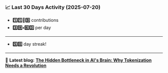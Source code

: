 <!--START_STATS-->
### 📈 Last 30 Days Activity (2025-07-20)  
- **1️⃣1️⃣🎱9️⃣** contributions  
- **3️⃣9️⃣•6️⃣3️⃣** per day
---
- **5️⃣0️⃣** day streak!
---
📝 **Latest blog:** [**The Hidden Bottleneck in AI's Brain: Why Tokenization Needs a Revolution**](https://andriak.com/blog/tokenization-revolution)
<!--END_STATS-->
